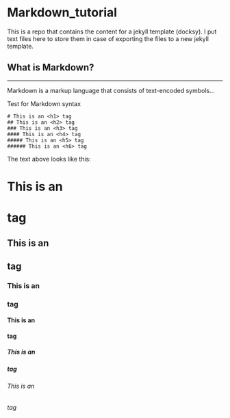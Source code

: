 # Markdown_tutorial
This is a repo that contains the content for a jekyll template (docksy). I put text files here to store them in case of exporting the files to a new jekyll template. 

## What is Markdown?
---

Markdown is a markup language that consists of text-encoded symbols...

Test for Markdown syntax

```
# This is an <h1> tag
## This is an <h2> tag
### This is an <h3> tag
#### This is an <h4> tag
##### This is an <h5> tag
###### This is an <h6> tag
```
The text above looks like this:
# This is an <h1> tag
## This is an <h2> tag
### This is an <h3> tag
#### This is an <h4> tag
##### This is an <h5> tag
###### This is an <h6> tag
